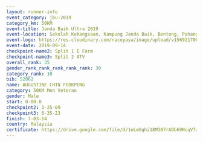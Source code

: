 ```yaml
---
layout: runner-info 
event_category: jbu-2019 
category_km: 50KM 
event-title: Janda Baik Ultra 2019 
event-location: Sekolah Kebangsaan, Kampung Janda Baik, Bentong, Pahang, Malaysia 
event-logo: https://res.cloudinary.com/raceyaya/image/upload/v1569217009/logo/janda-baik_vch1pc.jpg 
event-date: 2019-09-14 
checkpoint-name2: Split 1 E Farm 
checkpoint-name3: Split 2 ATV 
overall_rank: 35
gender_rank_rank_rank_rank_rank: 30
category_rank: 10
bib: 52062
name: AUGUSTINE CHIN FOOKPENG
category: 50KM Men Veteran
gender: Male
start: 0-00.0
checkpoint2: 3-25-09
checkpoint3: 6-35-23
finish: 7-03-14
country: Malaysia
certificate: https://drive.google.com/file/d/1eLmGghi18M307rAOb69NcqV7xf2K5DtP/view?usp=sharing
---
```


